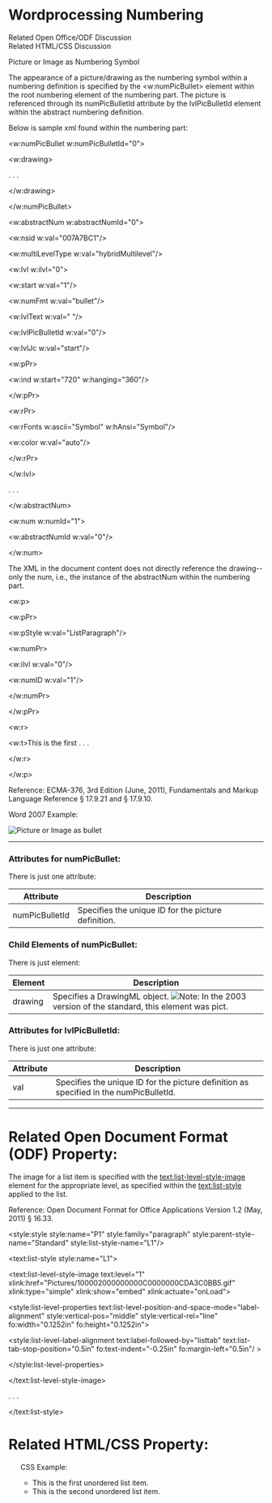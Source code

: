 # Wordprocessing Numbering

Related Open Office/ODF Discussion  
Related HTML/CSS Discussion

Picture or Image as Numbering Symbol

The appearance of a picture/drawing as the numbering symbol within a numbering definition is specified by the <w:numPicBullet> element within the root numbering element of the numbering part. The picture is referenced through its numPicBulletId attribute by the lvlPicBulletId element within the abstract numbering definition.

Below is sample xml found within the numbering part:

<w:numPicBullet w:numPicBulletId="0">

<w:drawing>

. . .

</w:drawing>

</w:numPicBullet>

<w:abstractNum w:abstractNumId="0">

<w:nsid w:val="007A7BC1"/>

<w:multiLevelType w:val="hybridMultilevel"/>

<w:lvl w:ilvl="0">

<w:start w:val="1"/>

<w:numFmt w:val="bullet"/>

<w:lvlText w:val=" "/>

<w:lvlPicBulletId w:val="0"/>

<w:lvlJc w:val="start"/>

<w:pPr>

<w:ind w:start="720" w:hanging="360"/>

</w:pPr>

<w:rPr>

<w:rFonts w:ascii="Symbol" w:hAnsi="Symbol"/>

<w:color w:val="auto"/>

</w:rPr>

</w:lvl>

. . .

</w:abstractNum>

<w:num w:numId="1">

<w:abstractNumId w:val="0"/>

</w:num>

The XML in the document content does not directly reference the drawing--only the num, i.e., the instance of the abstractNum within the numbering part.

<w:p>

<w:pPr>

<w:pStyle w:val="ListParagraph"/>

<w:numPr>

<w:ilvl w:val="0"/>

<w:numID w:val="1"/>

</w:numPr>

</w:pPr>

<w:r>

<w:t>This is the first . . .

</w:r>

</w:p>

Reference: ECMA-376, 3rd Edition (June, 2011), Fundamentals and Markup Language Reference § 17.9.21 and § 17.9.10.

Word 2007 Example:

![Picture or Image as bullet](images\wp-numbering-numPicBullet-1.gif)

---

### Attributes for numPicBullet:

There is just one attribute:

| Attribute      | Description                                         |
| -------------- | --------------------------------------------------- |
| numPicBulletId | Specifies the unique ID for the picture definition. |

### Child Elements of numPicBullet:

There is just element:

| Element | Description                                                                                                                     |
| ------- | ------------------------------------------------------------------------------------------------------------------------------- |
| drawing | Specifies a DrawingML object. ![](images/versionConflict3.png)Note: In the 2003 version of the standard, this element was pict. |

### Attributes for lvlPicBulletId:

There is just one attribute:

| Attribute | Description                                                                            |
| --------- | -------------------------------------------------------------------------------------- |
| val       | Specifies the unique ID for the picture definition as specified in the numPicBulletId. |

---

# Related Open Document Format (ODF) Property:

The image for a list item is specified with the <text:list-level-style-image> element for the appropriate level, as specified within the <text:list-style> applied to the list.

Reference: Open Document Format for Office Applications Version 1.2 (May, 2011) § 16.33.

<style:style style:name="P1" style:family="paragraph" style:parent-style-name="Standard" style:list-style-name="L1"/>

<text:list-style style:name="L1">

<text:list-level-style-image text:level="1" xlink:href="Pictures/100002000000000C0000000CDA3C0BB5.gif" xlink:type="simple" xlink:show="embed" xlink:actuate="onLoad">

<style:list-level-properties text:list-level-position-and-space-mode="label-alignment" style:vertical-pos="middle" style:vertical-rel="line" fo:width="0.1252in" fo:height="0.1252in">

<style:list-level-label-alignment text:label-followed-by="listtab" text:list-tab-stop-position="0.5in" fo:text-indent="-0.25in" fo:margin-left="0.5in"/ >

</style:list-level-properties>

</text:list-level-style-image>

. . .

</text:list-style>

# Related HTML/CSS Property:

<ul style="list-style-image: url(images/bulletImage.gif)">

CSS Example:

- This is the first unordered list item.
- This is the second unordered list item.
